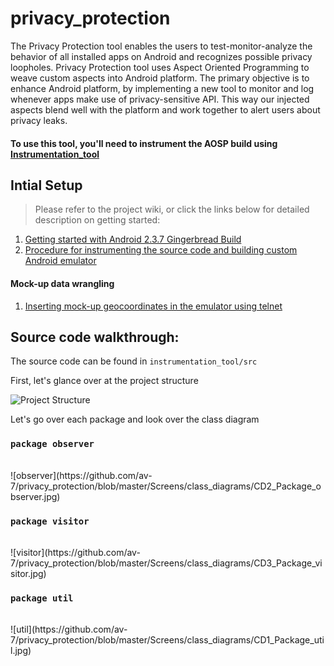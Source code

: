 # privacy_protection

The Privacy Protection tool enables the users to test-monitor-analyze the behavior of all installed apps on Android and recognizes possible privacy loopholes. Privacy Protection tool uses Aspect Oriented Programming to weave custom aspects into Android platform. The primary objective is to enhance Android platform, by implementing a new tool to monitor and log whenever apps make use of privacy-sensitive API. This way our injected aspects blend well with the platform and work together to alert users about privacy leaks.

#### To use this tool, you'll need to instrument the AOSP build using [Instrumentation_tool](https://github.com/poojakanchan/instrumentation_tool)

## Intial Setup
>Please refer to the project wiki, or click the links below for detailed description on getting started:

1. [Getting started with Android 2.3.7 Gingerbread Build][2.3.7]
2. [Procedure for instrumenting the source code and building custom Android emulator][emulator]

#### Mock-up data wrangling
1. [Inserting mock-up geocoordinates in the emulator using telnet][telnet]

[home]: https://github.com/av-7/privacy_protection/wiki
[2.3.7]: https://github.com/av-7/privacy_protection/wiki/Getting-started-with-Android-2.3.7-Gingerbread-Build
[emulator]: https://github.com/av-7/privacy_protection/wiki/Procedure-for-instrumenting-the-source-code-and-building-custom-Android-emulator
[telnet]: https://github.com/av-7/privacy_protection/wiki/Inserting-mock-up-geo-coordinates-in-the-emulator-using-telnet

## Source code walkthrough:

The source code can be found in ```instrumentation_tool/src```

First, let's glance over at the project structure

![Project Structure](https://github.com/av-7/privacy_protection/blob/master/Screens/setup_screens/SS1_Project_Structure.jpg)

Let's go over each package and look over the class diagram

### ```package observer```
<br>
![observer](https://github.com/av-7/privacy_protection/blob/master/Screens/class_diagrams/CD2_Package_observer.jpg)

### ```package visitor```
<br>
![visitor](https://github.com/av-7/privacy_protection/blob/master/Screens/class_diagrams/CD3_Package_visitor.jpg)

### ```package util```
<br>
![util](https://github.com/av-7/privacy_protection/blob/master/Screens/class_diagrams/CD1_Package_util.jpg)
